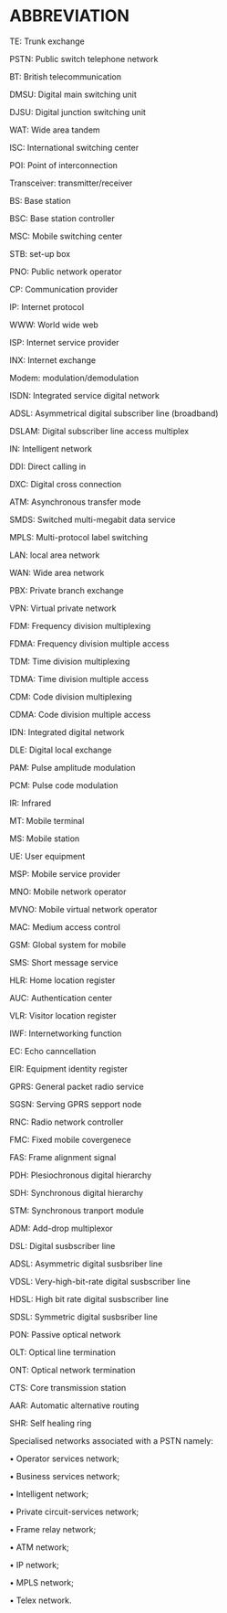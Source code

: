 # **ABBREVIATION**



TE: Trunk exchange

PSTN: Public switch telephone network

BT: British telecommunication

DMSU: Digital main  switching unit

DJSU: Digital junction switching unit

WAT: Wide area tandem

ISC: International switching center

POI: Point of interconnection

Transceiver: transmitter/receiver

BS: Base station

BSC: Base station controller

MSC: Mobile switching center

STB: set-up box

PNO: Public network operator

CP: Communication provider

IP: Internet protocol

WWW: World wide web

ISP: Internet service provider

INX: Internet exchange

Modem: modulation/demodulation

ISDN: Integrated service digital network

ADSL: Asymmetrical digital subscriber line (broadband)

DSLAM: Digital subscriber line access multiplex

IN: Intelligent network

DDI: Direct calling in 

DXC: Digital cross connection

ATM: Asynchronous transfer mode

SMDS: Switched multi-megabit data service

MPLS: Multi-protocol label switching

LAN: local area network

WAN: Wide area network

PBX: Private branch exchange

VPN: Virtual private network

FDM: Frequency division multiplexing

FDMA: Frequency division multiple access

TDM: Time division multiplexing

TDMA: Time division multiple access

CDM: Code division multiplexing

CDMA: Code division multiple access

IDN: Integrated digital network

DLE: Digital local exchange

PAM: Pulse amplitude modulation

PCM: Pulse code modulation

IR: Infrared

MT: Mobile terminal

MS: Mobile station 

UE: User equipment

MSP: Mobile service provider

MNO: Mobile network operator

MVNO: Mobile virtual network operator

MAC: Medium access control

GSM: Global system for mobile

SMS: Short message service

HLR: Home location register

AUC: Authentication center

VLR: Visitor location register

IWF: Internetworking function

EC: Echo canncellation

EIR: Equipment identity register

GPRS: General packet radio service

SGSN: Serving GPRS sepport node

RNC: Radio network controller

FMC: Fixed mobile covergenece

FAS: Frame alignment signal

PDH: Plesiochronous digital hierarchy

SDH: Synchronous digital hierarchy

STM: Synchronous tranport module

ADM: Add-drop multiplexor

DSL: Digital susbscriber line

ADSL: Asymmetric digital susbsriber line

VDSL: Very-high-bit-rate digital susbscriber line

HDSL: High bit rate digital susbscriber line

SDSL: Symmetric digital susbsriber line

PON: Passive optical network

OLT: Optical line termination

ONT: Optical network termination

CTS: Core transmission station

AAR: Automatic alternative routing

SHR: Self healing ring





Specialised networks associated with a PSTN namely:

• Operator services network;

• Business services network;

• Intelligent network;

• Private circuit-services network;

• Frame relay network;

• ATM network;

• IP network;

• MPLS network;

• Telex network.

